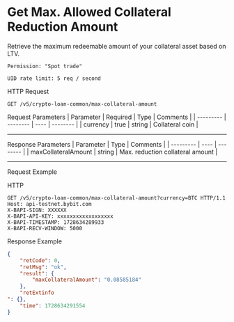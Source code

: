 # Get Max. Allowed Collateral Reduction Amount
Retrieve the maximum redeemable amount of your collateral asset based on LTV.

    Permission: "Spot trade"

    UID rate limit: 5 req / second



HTTP Request
```http
GET /v5/crypto-loan-common/max-collateral-amount
```

Request Parameters
| Parameter | Required | Type | Comments |
| --------- | -------- | ---- | -------- |
| currency | true | string | Collateral coin |

---


Response Parameters
| Parameter | Type | Comments |
| --------- | ---- | -------- |
| maxCollateralAmount | string | Max. reduction collateral amount |

---

Request Example

HTTP
 
  
```http
GET /v5/crypto-loan-common/max-collateral-amount?currency=BTC HTTP/1.1
Host: api-testnet.bybit.com
X-BAPI-SIGN: XXXXXX
X-BAPI-API-KEY: xxxxxxxxxxxxxxxxxx
X-BAPI-TIMESTAMP: 1728634289933
X-BAPI-RECV-WINDOW: 5000
```

Response Example
```json
{
    "retCode": 0,
    "retMsg": "ok",
    "result": {
        "maxCollateralAmount": "0.08585184"
    },
    "retExtinfo
": {},
    "time": 1728634291554
}
```

